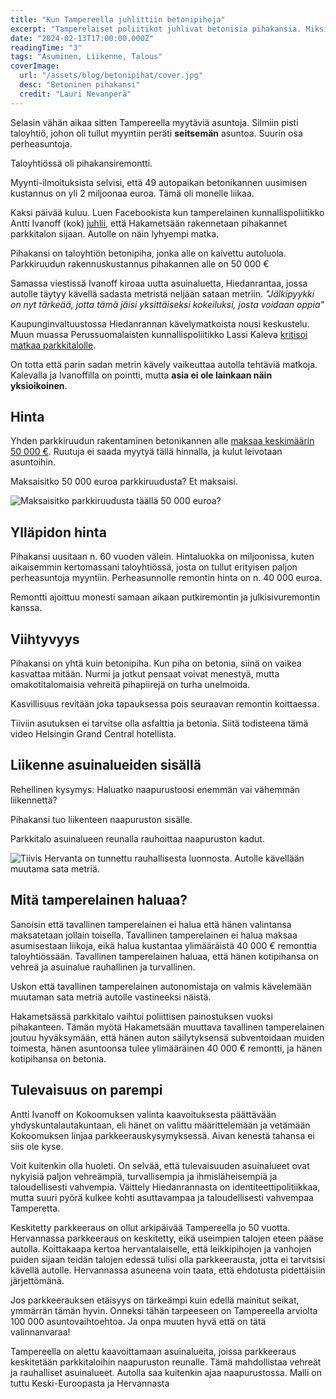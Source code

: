 ```yaml
---
title: "Kun Tampereella juhlittiin betonipihoja"
excerpt: "Tamperelaiset poliitikot juhlivat betonisia pihakansia. Miksi?"
date: "2024-02-13T17:00:00.000Z"
readingTime: "3"
tags: "Asuminen, Liikenne, Talous"
coverImage:
  url: "/assets/blog/betonipihat/cover.jpg"
  desc: "Betoninen pihakansi"
  credit: "Lauri Nevanperä"
---
```


Selasin vähän aikaa sitten Tampereella myytäviä asuntoja. Silmiin pisti taloyhtiö, johon oli tullut myyntiin peräti **seitsemän** asuntoa. Suurin osa perheasuntoja.

Taloyhtiössä oli pihakansiremontti.

Myynti-ilmoituksista selvisi, että 49 autopaikan betonikannen uusimisen kustannus on yli 2 miljoonaa euroa. Tämä oli monelle liikaa.

Kaksi päivää kuluu. Luen Facebookista kun tamperelainen kunnallispoliitikko Antti Ivanoff (kok) [juhlii](https://www.facebook.com/groups/599370287268328/posts/1612627105942636/?comment_id=1614691589069521), että Hakametsään rakennetaan pihakannet parkkitalon sijaan. Autolle on näin lyhyempi matka.

<infocard label="Pihakansi">Pihakansi on taloyhtiön betonipiha, jonka alle on kaivettu autoluola. Parkkiruudun rakennuskustannus pihakannen alle on 50 000 €</infocard>

Samassa viestissä Ivanoff kiroaa uutta asuinaluetta, Hiedanrantaa, jossa autolle täytyy kävellä sadasta metristä neljään sataan metriin. _"Jälkipyykki on nyt tärkeää, jotta tämä jäisi yksittäiseksi kokeiluksi, josta voidaan oppia"_

Kaupunginvaltuustossa Hiedanrannan kävelymatkoista nousi keskustelu. Muun muassa Perussuomalaisten kunnallispoliitikko Lassi Kaleva [kritisoi matkaa parkkitalolle](https://yle.fi/a/74-20072342).

On totta että parin sadan metrin kävely vaikeuttaa autolla tehtäviä matkoja. Kalevalla ja Ivanoffilla on pointti, mutta **asia ei ole lainkaan näin yksioikoinen**.

## Hinta

Yhden parkkiruudun rakentaminen betonikannen alle [maksaa keskimäärin 50 000 €](https://www.rakli.fi/wp-content/uploads/2019/06/kaavamaaraysten_kustannusvaikutukset_raportti_nettires.pdf). Ruutuja ei saada myytyä tällä hinnalla, ja kulut leivotaan asuntoihin.

Maksaisitko 50 000 euroa parkkiruudusta? Et maksaisi.

![Maksaisitko parkkiruudusta täällä 50 000 euroa?](/assets/blog/betonipihat/pihakansi.jpg)

## Ylläpidon hinta

Pihakansi uusitaan n. 60 vuoden välein. Hintaluokka on miljoonissa, kuten aikaisemmin kertomassani taloyhtiössä, josta on tullut erityisen paljon perheasuntoja myyntiin. Perheasunnolle remontin hinta on n. 40 000 euroa.

Remontti ajoittuu monesti samaan aikaan putkiremontin ja julkisivuremontin kanssa.

## Viihtyvyys

Pihakansi on yhtä kuin betonipiha. Kun piha on betonia, siinä on vaikea kasvattaa mitään. Nurmi ja jotkut pensaat voivat menestyä, mutta omakotitalomaisia vehreitä pihapiirejä on turha unelmoida.

Kasvillisuus revitään joka tapauksessa pois seuraavan remontin koittaessa.

Tiiviin asutuksen ei tarvitse olla asfalttia ja betonia. Siitä todisteena tämä video Helsingin Grand Central hotellista.

<tweet id="1610671736806309889"></tweet>

## Liikenne asuinalueiden sisällä

Rehellinen kysymys: Haluatko naapurustoosi enemmän vai vähemmän liikennettä?

Pihakansi tuo liikenteen naapuruston sisälle.

Parkkitalo asuinalueen reunalla rauhoittaa naapuruston kadut.

![Tiivis Hervanta on tunnettu rauhallisesta luonnosta. Autolle kävellään muutama sata metriä.](/assets/blog/betonipihat/hervanta.jpg)

## Mitä tamperelainen haluaa?

Sanoisin että tavallinen tamperelainen ei halua että hänen valintansa maksatetaan jollain toisella. Tavallinen tamperelainen ei halua maksaa asumisestaan liikoja, eikä halua kustantaa ylimääräistä 40 000 € remonttia taloyhtiössään. Tavallinen tamperelainen haluaa, että hänen kotipihansa on vehreä ja asuinalue rauhallinen ja turvallinen.

Uskon että tavallinen tamperelainen autonomistaja on valmis kävelemään muutaman sata metriä autolle vastineeksi näistä.

Hakametsässä parkkitalo vaihtui poliittisen painostuksen vuoksi pihakanteen. Tämän myötä Hakametsään muuttava tavallinen tamperelainen joutuu hyväksymään, että hänen auton säilytyksensä subventoidaan muiden toimesta, hänen asuntoonsa tulee ylimääräinen 40 000 € remontti, ja hänen kotipihansa on betonia.

## Tulevaisuus on parempi

Antti Ivanoff on Kokoomuksen valinta kaavoituksesta päättävään yhdyskuntalautakuntaan, eli hänet on valittu määrittelemään ja vetämään Kokoomuksen linjaa parkkeerauskysymyksessä. Aivan kenestä tahansa ei siis ole kyse.

Voit kuitenkin olla huoleti. On selvää, että tulevaisuuden asuinalueet ovat nykyisiä paljon vehreämpiä, turvallisempia ja ihmisläheisempiä ja taloudellisesti vahvempia. Väittely Hiedanrannasta on identiteettipolitiikkaa, mutta suuri pyörä kulkee kohti asuttavampaa ja taloudellisesti vahvempaa Tamperetta.

Keskitetty parkkeeraus on ollut arkipäivää Tampereella jo 50 vuotta. Hervannassa parkkeeraus on keskitetty, eikä useimpien talojen eteen pääse autolla. Koittakaapa kertoa hervantalaiselle, että leikkipihojen ja vanhojen puiden sijaan teidän talojen edessä tulisi olla parkkeerausta, jotta ei tarvitsisi kävellä autolle. Hervannassa asuneena voin taata, että ehdotusta pidettäisiin järjettömänä.

Jos parkkeerauksen etäisyys on tärkeämpi kuin edellä mainitut seikat, ymmärrän tämän hyvin. Onneksi tähän tarpeeseen on Tampereella arviolta 100 000 asuntovaihtoehtoa. Ja onpa muuten hyvä että on tätä valinnanvaraa!

<infocard label="Tampereen uusi tapa">Tampereella on alettu kaavoittamaan asuinalueita, joissa parkkeeraus keskitetään parkkitaloihin naapuruston reunalle. Tämä mahdollistaa vehreät ja rauhalliset asuinalueet. Autolla saa kuitenkin ajaa naapurustossa. Malli on tuttu Keski-Euroopasta ja Hervannasta</infocard>
